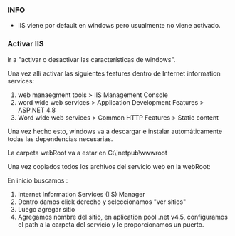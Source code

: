 ### INFO

- IIS viene por default en windows pero usualmente no viene activado.


### Activar IIS

ir a "activar o desactivar las características de windows".

Una vez allí activar las siguientes features dentro de  Internet information services:

1) web manaegment tools > IIS Management Console
2) word wide web services > Application Development Features > ASP.NET 4.8
3) Word wide web services > Common HTTP Features > Static content

Una vez hecho esto, windows va a descargar e instalar automáticamente todas las dependencias necesarias.

La carpeta webRoot va a estar en C:\inetpub\wwwroot

Una vez copiados todos los archivos del servicio web en la webRoot:

En inicio buscamos :

1) Internet Information Services (IIS) Manager
2) Dentro damos click derecho y seleccionamos "ver sitios"
3) Luego agregar sitio
4) Agregamos nombre del sitio, en aplication pool .net v4.5, configuramos el path a la carpeta del servicio y le proporcionamos un puerto.
